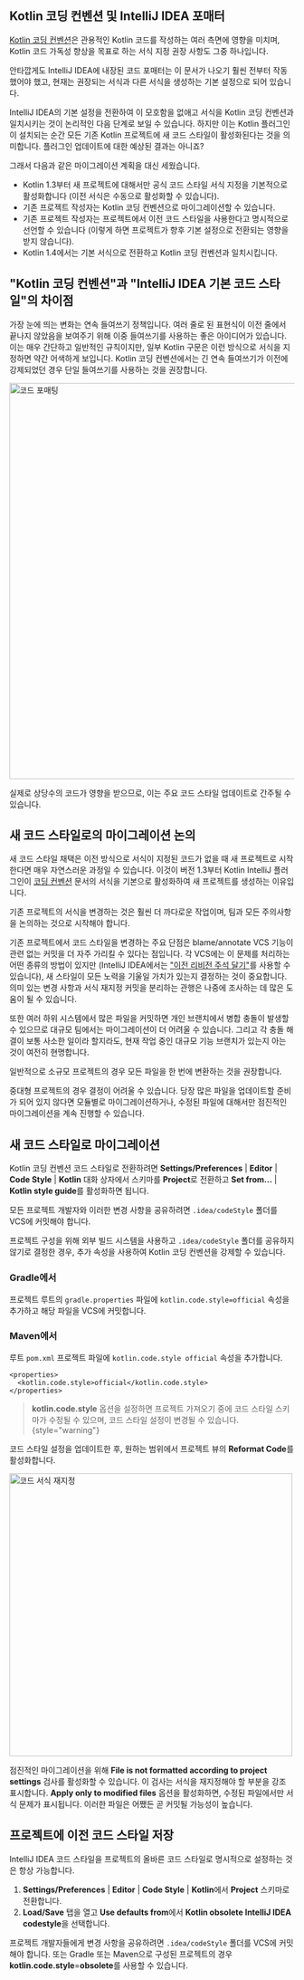 [//]: # (title: Kotlin 코드 스타일로 마이그레이션)

## Kotlin 코딩 컨벤션 및 IntelliJ IDEA 포매터

[Kotlin 코딩 컨벤션](coding-conventions.md)은 관용적인 Kotlin 코드를 작성하는 여러 측면에 영향을 미치며, Kotlin 코드 가독성 향상을 목표로 하는 서식 지정 권장 사항도 그중 하나입니다.

안타깝게도 IntelliJ IDEA에 내장된 코드 포매터는 이 문서가 나오기 훨씬 전부터 작동했어야 했고, 현재는 권장되는 서식과 다른 서식을 생성하는 기본 설정으로 되어 있습니다.

IntelliJ IDEA의 기본 설정을 전환하여 이 모호함을 없애고 서식을 Kotlin 코딩 컨벤션과 일치시키는 것이 논리적인 다음 단계로 보일 수 있습니다. 하지만 이는 Kotlin 플러그인이 설치되는 순간 모든 기존 Kotlin 프로젝트에 새 코드 스타일이 활성화된다는 것을 의미합니다. 플러그인 업데이트에 대한 예상된 결과는 아니죠?

그래서 다음과 같은 마이그레이션 계획을 대신 세웠습니다.

* Kotlin 1.3부터 새 프로젝트에 대해서만 공식 코드 스타일 서식 지정을 기본적으로 활성화합니다 (이전 서식은 수동으로 활성화할 수 있습니다).
* 기존 프로젝트 작성자는 Kotlin 코딩 컨벤션으로 마이그레이션할 수 있습니다.
* 기존 프로젝트 작성자는 프로젝트에서 이전 코드 스타일을 사용한다고 명시적으로 선언할 수 있습니다 (이렇게 하면 프로젝트가 향후 기본 설정으로 전환되는 영향을 받지 않습니다).
* Kotlin 1.4에서는 기본 서식으로 전환하고 Kotlin 코딩 컨벤션과 일치시킵니다.

## "Kotlin 코딩 컨벤션"과 "IntelliJ IDEA 기본 코드 스타일"의 차이점

가장 눈에 띄는 변화는 연속 들여쓰기 정책입니다. 여러 줄로 된 표현식이 이전 줄에서 끝나지 않았음을 보여주기 위해 이중 들여쓰기를 사용하는 좋은 아이디어가 있습니다. 이는 매우 간단하고 일반적인 규칙이지만, 일부 Kotlin 구문은 이런 방식으로 서식을 지정하면 약간 어색하게 보입니다. Kotlin 코딩 컨벤션에서는 긴 연속 들여쓰기가 이전에 강제되었던 경우 단일 들여쓰기를 사용하는 것을 권장합니다.

<img src="code-formatting-diff.png" alt="코드 포매팅" width="700"/>

실제로 상당수의 코드가 영향을 받으므로, 이는 주요 코드 스타일 업데이트로 간주될 수 있습니다.

## 새 코드 스타일로의 마이그레이션 논의

새 코드 스타일 채택은 이전 방식으로 서식이 지정된 코드가 없을 때 새 프로젝트로 시작한다면 매우 자연스러운 과정일 수 있습니다. 이것이 버전 1.3부터 Kotlin IntelliJ 플러그인이 [코딩 컨벤션](coding-conventions.md) 문서의 서식을 기본으로 활성화하여 새 프로젝트를 생성하는 이유입니다.

기존 프로젝트의 서식을 변경하는 것은 훨씬 더 까다로운 작업이며, 팀과 모든 주의사항을 논의하는 것으로 시작해야 합니다.

기존 프로젝트에서 코드 스타일을 변경하는 주요 단점은 blame/annotate VCS 기능이 관련 없는 커밋을 더 자주 가리킬 수 있다는 점입니다. 각 VCS에는 이 문제를 처리하는 어떤 종류의 방법이 있지만 (IntelliJ IDEA에서는 ["이전 리비전 주석 달기"](https://www.jetbrains.com/help/idea/investigate-changes.html)를 사용할 수 있습니다), 새 스타일이 모든 노력을 기울일 가치가 있는지 결정하는 것이 중요합니다. 의미 있는 변경 사항과 서식 재지정 커밋을 분리하는 관행은 나중에 조사하는 데 많은 도움이 될 수 있습니다.

또한 여러 하위 시스템에서 많은 파일을 커밋하면 개인 브랜치에서 병합 충돌이 발생할 수 있으므로 대규모 팀에서는 마이그레이션이 더 어려울 수 있습니다. 그리고 각 충돌 해결이 보통 사소한 일이라 할지라도, 현재 작업 중인 대규모 기능 브랜치가 있는지 아는 것이 여전히 현명합니다.

일반적으로 소규모 프로젝트의 경우 모든 파일을 한 번에 변환하는 것을 권장합니다.

중대형 프로젝트의 경우 결정이 어려울 수 있습니다. 당장 많은 파일을 업데이트할 준비가 되어 있지 않다면 모듈별로 마이그레이션하거나, 수정된 파일에 대해서만 점진적인 마이그레이션을 계속 진행할 수 있습니다.

## 새 코드 스타일로 마이그레이션

Kotlin 코딩 컨벤션 코드 스타일로 전환하려면 **Settings/Preferences** | **Editor** | **Code Style** | **Kotlin** 대화 상자에서 스키마를 **Project**로 전환하고 **Set from...** | **Kotlin style guide**를 활성화하면 됩니다.

모든 프로젝트 개발자와 이러한 변경 사항을 공유하려면 `.idea/codeStyle` 폴더를 VCS에 커밋해야 합니다.

프로젝트 구성을 위해 외부 빌드 시스템을 사용하고 `.idea/codeStyle` 폴더를 공유하지 않기로 결정한 경우, 추가 속성을 사용하여 Kotlin 코딩 컨벤션을 강제할 수 있습니다.

### Gradle에서

프로젝트 루트의 `gradle.properties` 파일에 `kotlin.code.style=official` 속성을 추가하고 해당 파일을 VCS에 커밋합니다.

### Maven에서

루트 `pom.xml` 프로젝트 파일에 `kotlin.code.style official` 속성을 추가합니다.

```
<properties>
  <kotlin.code.style>official</kotlin.code.style>
</properties>
```

> **kotlin.code.style** 옵션을 설정하면 프로젝트 가져오기 중에 코드 스타일 스키마가 수정될 수 있으며, 코드 스타일 설정이 변경될 수 있습니다.
{style="warning"}

코드 스타일 설정을 업데이트한 후, 원하는 범위에서 프로젝트 뷰의 **Reformat Code**를 활성화합니다.

<img src="reformat-code.png" alt="코드 서식 재지정" width="500"/>

점진적인 마이그레이션을 위해 **File is not formatted according to project settings** 검사를 활성화할 수 있습니다. 이 검사는 서식을 재지정해야 할 부분을 강조 표시합니다. **Apply only to modified files** 옵션을 활성화하면, 수정된 파일에서만 서식 문제가 표시됩니다. 이러한 파일은 어쨌든 곧 커밋될 가능성이 높습니다.

## 프로젝트에 이전 코드 스타일 저장

IntelliJ IDEA 코드 스타일을 프로젝트의 올바른 코드 스타일로 명시적으로 설정하는 것은 항상 가능합니다.

1. **Settings/Preferences** | **Editor** | **Code Style** | **Kotlin**에서 **Project** 스키마로 전환합니다.
2. **Load/Save** 탭을 열고 **Use defaults from**에서 **Kotlin obsolete IntelliJ IDEA codestyle**을 선택합니다.

프로젝트 개발자들에게 변경 사항을 공유하려면 `.idea/codeStyle` 폴더를 VCS에 커밋해야 합니다. 또는 Gradle 또는 Maven으로 구성된 프로젝트의 경우 **kotlin.code.style**=**obsolete**를 사용할 수 있습니다.